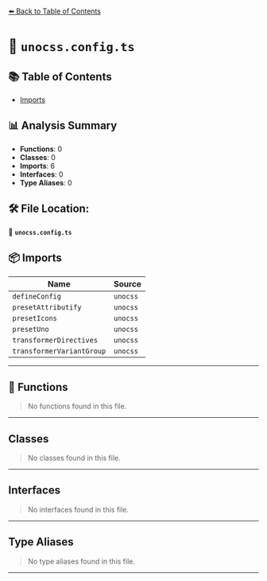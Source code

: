 [⬅️ Back to Table of Contents](index.md)

# 📄 `unocss.config.ts`

## 📚 Table of Contents

- [Imports](#imports)

## 📊 Analysis Summary

- **Functions**: 0
- **Classes**: 0
- **Imports**: 6
- **Interfaces**: 0
- **Type Aliases**: 0

## 🛠️ File Location:
📂 **`unocss.config.ts`**

## 📦 Imports

| Name | Source |
|------|--------|
| `defineConfig` | `unocss` |
| `presetAttributify` | `unocss` |
| `presetIcons` | `unocss` |
| `presetUno` | `unocss` |
| `transformerDirectives` | `unocss` |
| `transformerVariantGroup` | `unocss` |


---

## 🔧 Functions

> No functions found in this file.


---

## Classes

> No classes found in this file.


---

## Interfaces

> No interfaces found in this file.


---

## Type Aliases

> No type aliases found in this file.


---